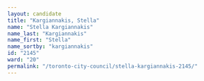 ```yaml
---
layout: candidate
title: "Kargiannakis, Stella"
name: "Stella Kargiannakis"
name_last: "Kargiannakis"
name_first: "Stella"
name_sortby: "kargiannakis"
id: "2145"
ward: "20"
permalink: "/toronto-city-council/stella-kargiannakis-2145/"
---
```

